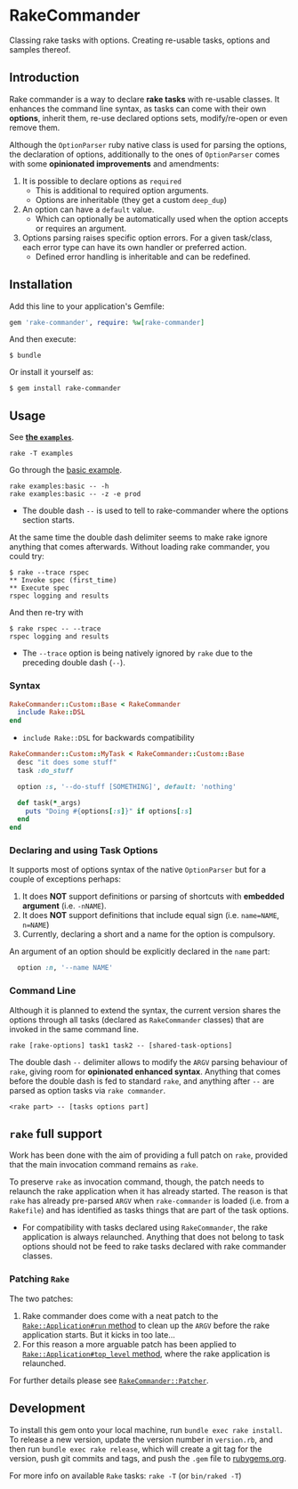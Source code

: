 # RakeCommander

Classing rake tasks with options. Creating re-usable tasks, options and samples thereof.

## Introduction

Rake commander is a way to declare **rake tasks** with re-usable classes. It enhances the command line syntax, as tasks can come with their own **options**, inherit them, re-use declared options sets, modify/re-open or even remove them.

Although the `OptionParser` ruby native class is used for parsing the options, the declaration of options, additionally to the ones of `OptionParser` comes with some **opinionated improvements** and amendments:

1. It is possible to declare options as `required`
   * This is additional to required option arguments.
   * Options are inheritable (they get a custom `deep_dup`)
1. An option can have a `default` value.
   * Which can optionally be automatically used when the option accepts or requires an argument.
1. Options parsing raises specific option errors. For a given task/class, each error type can have its own handler or preferred action.
   * Defined error handling is inheritable and can be redefined.

## Installation

Add this line to your application's Gemfile:

```ruby
gem 'rake-commander', require: %w[rake-commander]
```

And then execute:

    $ bundle

Or install it yourself as:

    $ gem install rake-commander

## Usage

See [**the `examples`**](https://github.com/rellampec/rake-commander/tree/main/examples).

```
rake -T examples
```

Go through the [basic example](https://github.com/rellampec/rake-commander/blob/main/examples/01_basic_example.rb).

```
rake examples:basic -- -h
rake examples:basic -- -z -e prod
```
  * The double dash `--` is used to tell to rake-commander where the options section starts.

At the same time the double dash delimiter seems to make rake ignore anything that comes afterwards. Without loading rake commander, you could try:

```
$ rake --trace rspec
** Invoke spec (first_time)
** Execute spec
rspec logging and results
```

And then re-try with

```
$ rake rspec -- --trace
rspec logging and results
```

  * The `--trace` option is being natively ignored by `rake` due to the preceding double dash (` -- `).


### Syntax

```ruby
RakeCommander::Custom::Base < RakeCommander
  include Rake::DSL
end
```
  * `include Rake::DSL` for backwards compatibility

```ruby
RakeCommander::Custom::MyTask < RakeCommander::Custom::Base
  desc "it does some stuff"
  task :do_stuff

  option :s, '--do-stuff [SOMETHING]', default: 'nothing'

  def task(*_args)
    puts "Doing #{options[:s]}" if options[:s]
  end
end
```


### Declaring and using Task Options

It supports most of options syntax of the native `OptionParser` but for a couple of exceptions perhaps:
  1. It does **NOT** support definitions or parsing of shortcuts with **embedded argument** (i.e. `-nNAME`).
  2. It does **NOT** support definitions that include equal sign (i.e. `name=NAME`, `n=NAME`)
  3. Currently, declaring a short and a name for the option is compulsory.

An argument of an option should be explicitly declared in the `name` part:

```ruby
  option :n, '--name NAME'
```

### Command Line

Although it is planned to extend the syntax, the current version shares the options through all tasks (declared as `RakeCommander` classes) that are invoked in the same command line.

```
rake [rake-options] task1 task2 -- [shared-task-options]
```

The double dash ` -- ` delimiter allows to modify the `ARGV` parsing behaviour of `rake`, giving room for **opinionated enhanced syntax**. Anything that comes before the double dash is fed to standard `rake`, and anything after `--` are parsed as option tasks via `rake commander`.

```
<rake part> -- [tasks options part]
```

## `rake` full support

Work has been done with the aim of providing a full patch on `rake`, provided that the main invocation command remains as `rake`.

To preserve `rake` as invocation command, though, the patch needs to relaunch the rake application when it has already started. The reason is that `rake` has already pre-parsed `ARGV` when `rake-commander` is loaded (i.e. from a `Rakefile`) and has identified as tasks things that are part of the task options.

  * For compatibility with tasks declared using `RakeCommander`, the rake application is always relaunched. Anything that does not belong to task options should not be feed to rake tasks declared with rake commander classes.

### Patching `Rake`

The two patches:

  1. Rake commander does come with a neat patch to the [`Rake::Application#run` method](https://github.com/ruby/rake/blob/48e798484babf725b0562cc417986da513e5d0ae/lib/rake/application.rb#L79) to clean up the `ARGV` before the rake application starts. But it kicks in too late...
  2. For this reason a more arguable patch has been applied to [`Rake::Application#top_level` method](https://github.com/ruby/rake/blob/48e798484babf725b0562cc417986da513e5d0ae/lib/rake/application.rb#L131), where the rake application is relaunched.

For further details please see [`RakeCommander::Patcher`](https://github.com/rellampec/rake-commander/blob/main/lib/rake-commander/patcher).


## Development

To install this gem onto your local machine, run `bundle exec rake install`. To release a new version, update the version number in `version.rb`, and then run `bundle exec rake release`, which will create a git tag for the version, push git commits and tags, and push the `.gem` file to [rubygems.org](https://rubygems.org).

For more info on available `Rake` tasks: `rake -T` (or `bin/raked -T`)
